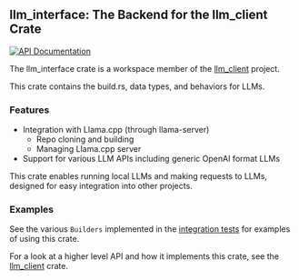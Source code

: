 <!-- cargo-rdme start -->

## llm_interface: The Backend for the llm_client Crate
[![API Documentation](https://docs.rs/llm_interface/badge.svg)](https://docs.rs/llm_interface)

The llm_interface crate is a workspace member of the [llm_client](https://github.com/ShelbyJenkins/llm_client) project.

This crate contains the build.rs, data types, and behaviors for LLMs.

### Features

* Integration with Llama.cpp (through llama-server)
    * Repo cloning and building
    * Managing Llama.cpp server
* Support for various LLM APIs including generic OpenAI format LLMs

This crate enables running local LLMs and making requests to LLMs, designed
for easy integration into other projects.

### Examples

See the various `Builders` implemented in the [integration tests](./tests/it/main.rs) for examples
of using this crate.

For a look at a higher level API and how it implements this crate, see the
[llm_client](https://github.com/ShelbyJenkins/llm_client) crate.

<!-- cargo-rdme end -->
